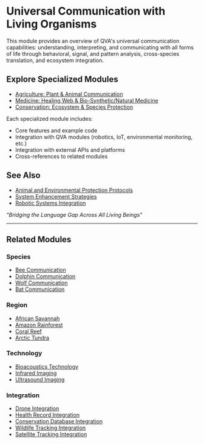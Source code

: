 # Universal Communication with Living Organisms

This module provides an overview of QVA's universal communication capabilities: understanding, interpreting, and communicating with all forms of life through behavioral, signal, and pattern analysis, cross-species translation, and ecosystem integration.

## Explore Specialized Modules
- [Agriculture: Plant & Animal Communication](agriculture.md)
- [Medicine: Healing Web & Bio-Synthetic/Natural Medicine](medicine.md)
- [Conservation: Ecosystem & Species Protection](conservation.md)

Each specialized module includes:
- Core features and example code
- Integration with QVA modules (robotics, IoT, environmental monitoring, etc.)
- Integration with external APIs and platforms
- Cross-references to related modules

## See Also
- [Animal and Environmental Protection Protocols](animal_environmental_protection.md)
- [System Enhancement Strategies](system_enhancement_strategies.md)
- [Robotic Systems Integration](robotic_systems_integration.md)

*"Bridging the Language Gap Across All Living Beings"*

---

## Related Modules

### Species
- [Bee Communication](species/bee_communication.md)
- [Dolphin Communication](species/dolphin_communication.md)
- [Wolf Communication](species/wolf_communication.md)
- [Bat Communication](species/bat_communication.md)

### Region
- [African Savannah](region/african_savannah.md)
- [Amazon Rainforest](region/amazon_rainforest.md)
- [Coral Reef](region/coral_reef.md)
- [Arctic Tundra](region/arctic_tundra.md)

### Technology
- [Bioacoustics Technology](technology/bioacoustics.md)
- [Infrared Imaging](technology/infrared_imaging.md)
- [Ultrasound Imaging](technology/ultrasound_imaging.md)

### Integration
- [Drone Integration](integration/drone_integration.md)
- [Health Record Integration](integration/health_record_integration.md)
- [Conservation Database Integration](integration/conservation_database_integration.md)
- [Wildlife Tracking Integration](integration/wildlife_tracking_integration.md)
- [Satellite Tracking Integration](integration/satellite_tracking_integration.md)

